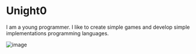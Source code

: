 # Unight0

I am a young programmer. I like to create simple games and develop simple implementations programming languages.

![image](https://github.com/user-attachments/assets/f9d75eb7-a998-42f1-9200-4e79090bbedc)
